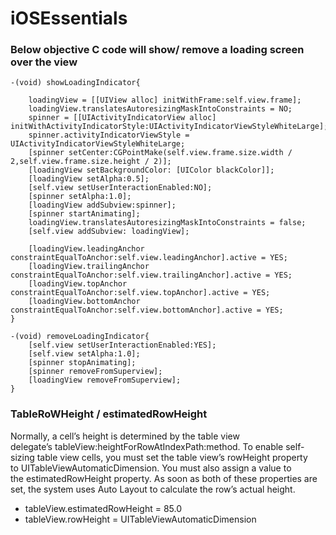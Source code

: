 # iOSEssentials


### Below objective C code will show/ remove a loading screen over the view
``` objective C
-(void) showLoadingIndicator{

    loadingView = [[UIView alloc] initWithFrame:self.view.frame];
    loadingView.translatesAutoresizingMaskIntoConstraints = NO;
    spinner = [[UIActivityIndicatorView alloc] initWithActivityIndicatorStyle:UIActivityIndicatorViewStyleWhiteLarge];
    spinner.activityIndicatorViewStyle = UIActivityIndicatorViewStyleWhiteLarge;
    [spinner setCenter:CGPointMake(self.view.frame.size.width / 2,self.view.frame.size.height / 2)];
    [loadingView setBackgroundColor: [UIColor blackColor]];
    [loadingView setAlpha:0.5];
    [self.view setUserInteractionEnabled:NO];
    [spinner setAlpha:1.0];
    [loadingView addSubview:spinner];
    [spinner startAnimating];
    loadingView.translatesAutoresizingMaskIntoConstraints = false;
    [self.view addSubview: loadingView];
    
    [loadingView.leadingAnchor constraintEqualToAnchor:self.view.leadingAnchor].active = YES;
    [loadingView.trailingAnchor constraintEqualToAnchor:self.view.trailingAnchor].active = YES;
    [loadingView.topAnchor constraintEqualToAnchor:self.view.topAnchor].active = YES;
    [loadingView.bottomAnchor constraintEqualToAnchor:self.view.bottomAnchor].active = YES;
}

-(void) removeLoadingIndicator{
    [self.view setUserInteractionEnabled:YES];
    [self.view setAlpha:1.0];
    [spinner stopAnimating];
    [spinner removeFromSuperview];
    [loadingView removeFromSuperview];
}
```


### TableRoWHeight / estimatedRowHeight
Normally, a cell’s height is determined by the table view delegate’s tableView:heightForRowAtIndexPath:method. 
To enable self-sizing table view cells, you must set the table view’s rowHeight property to UITableViewAutomaticDimension. You must also assign a value to the estimatedRowHeight property. As soon as both of these properties are set, the system uses Auto Layout to calculate the row’s actual height.
* tableView.estimatedRowHeight = 85.0
* tableView.rowHeight = UITableViewAutomaticDimension

